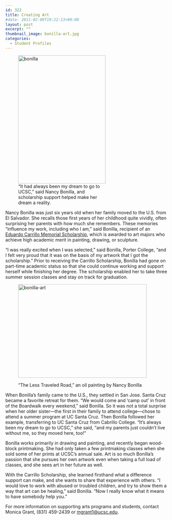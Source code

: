 ```yaml
---
id: 322
title: Creating Art
#date: 2011-02-09T19:22:13+00:00
layout: post
excerpt: ""
thumbnail_image: bonilla-art.jpg
categories:
  - Student Profiles
---
```

<figure id="attachment_323" style="width: 272px" class="wp-caption alignright"><img class="size-full wp-image-323" src="http://live-ucsc-giving.pantheonsite.io/wp-content/uploads/2017/08/bonilla.jpg" alt="bonilla" width="272" height="400" srcset="https://ucsc-giving.lndo.site/wp-content/uploads/2017/08/bonilla.jpg 272w, https://ucsc-giving.lndo.site/wp-content/uploads/2017/08/bonilla-204x300.jpg 204w" sizes="(max-width: 272px) 100vw, 272px" /><figcaption class="wp-caption-text">“It had always been my dream to go to UCSC,” said Nancy Bonilla, and scholarship support helped make her dream a reality.</figcaption></figure> 

Nancy Bonilla was just six years old when her family moved to the U.S. from El Salvador. She recalls those first years of her childhood quite vividly, often surprising her parents with how much she remembers. These memories “influence my work, including who I am,” said Bonilla, recipient of an [Eduardo Carrillo Memorial Scholarship](https://giving.ucsc.edu/profiles/donors/carrillo.html), which is awarded to art majors who achieve high academic merit in painting, drawing, or sculpture.

“I was really excited when I was selected,” said Bonilla, Porter College, “and I felt very proud that it was on the basis of my artwork that I got the scholarship.” Prior to receiving the Carrillo Scholarship, Bonilla had gone on part-time academic status so that she could continue working and support herself while finishing her degree. The scholarship enabled her to take three summer session classes and stay on track for graduation.<figure id="attachment_324" style="width: 400px" class="wp-caption alignright">

<img class="size-full wp-image-324" src="http://live-ucsc-giving.pantheonsite.io/wp-content/uploads/2017/08/bonilla-art.jpg" alt="bonilla-art" width="400" height="292" srcset="https://ucsc-giving.lndo.site/wp-content/uploads/2017/08/bonilla-art.jpg 400w, https://ucsc-giving.lndo.site/wp-content/uploads/2017/08/bonilla-art-300x219.jpg 300w" sizes="(max-width: 400px) 100vw, 400px" /> <figcaption class="wp-caption-text">&#8220;The Less Traveled Road,&#8221; an oil painting by Nancy Bonilla</figcaption></figure> 

When Bonilla’s family came to the U.S., they settled in San Jose. Santa Cruz became a favorite retreat for them. “We would come and ‘camp out’ in front of the Boardwalk every weekend,” said Bonilla. So it was not a total surprise when her older sister—the first in their family to attend college—chose to attend a summer program at UC Santa Cruz. Then Bonilla followed her example, transferring to UC Santa Cruz from Cabrillo College. “It’s always been my dream to go to UCSC,” she said, “and my parents just couldn’t live without me, so they moved here, too!”

Bonilla works primarily in drawing and painting, and recently began wood-block printmaking. She had only taken a few printmaking classes when she sold some of her prints at UCSC’s annual sale. Art is so much Bonilla’s passion that she pursues her own artwork even when taking a full load of classes, and she sees art in her future as well.

With the Carrillo Scholarship, she learned firsthand what a difference support can make, and she wants to share that experience with others. “I would love to work with abused or troubled children, and try to show them a way that art can be healing,” said Bonilla. “Now I really know what it means to have somebody help you.”

For more information on supporting arts programs and students, contact Monica Grant, (831) 459-2439 or <mgrant1@ucsc.edu>.
